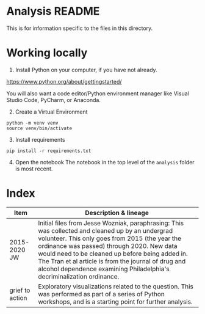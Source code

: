 # Analysis README
This is for information specific to the files in this directory.

# Working locally

1. Install Python on your computer, if you have not already.

https://www.python.org/about/gettingstarted/

You will also want a code editor/Python environment manager like Visual Studio Code, PyCharm, or Anaconda.

2. Create a Virtual Environment

```
python -m venv venv
source venv/bin/activate
```

3. Install requirements

```
pip install -r requirements.txt
```

4. Open the notebook
The notebook in the top level of the `analysis` folder is most recent.


# Index

Item | Description & lineage
--- | --- 
2015-2020 JW | Initial files from Jesse Wozniak, paraphrasing: This was collected and cleaned up by an undergrad volunteer. This only goes from 2015 (the year the ordinance was passed) through 2020. New data would need to be cleaned up before being added in. The Tran et al article is from the journal of drug and alcohol dependence examining Philadelphia's decriminalization ordinance.
grief to action | Exploratory visualizations related to the question. This was performed as part of a series of Python workshops, and is a starting point for further analysis.
